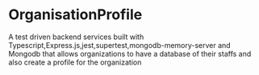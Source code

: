 # OrganisationProfile
A test driven backend services built with Typescript,Express.js,jest,supertest,mongodb-memory-server and Mongodb that allows organizations to have a database of their staffs and also create a profile for the organization 
